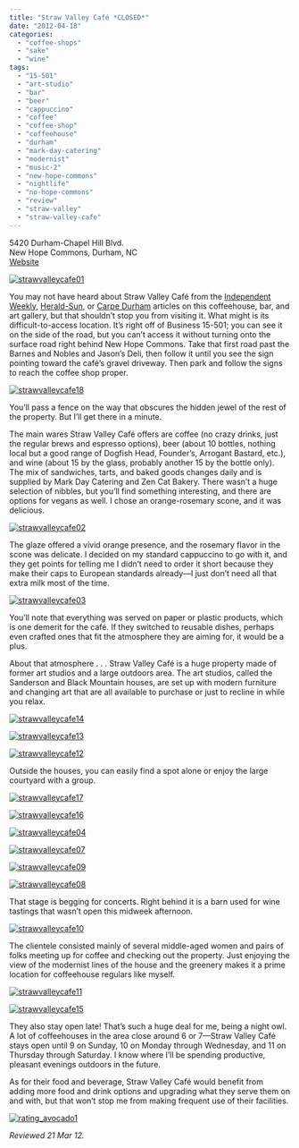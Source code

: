 ```yaml
---
title: "Straw Valley Café *CLOSED*"
date: "2012-04-18"
categories: 
  - "coffee-shops"
  - "sake"
  - "wine"
tags: 
  - "15-501"
  - "art-studio"
  - "bar"
  - "beer"
  - "cappuccino"
  - "coffee"
  - "coffee-shop"
  - "coffeehouse"
  - "durham"
  - "mark-day-catering"
  - "modernist"
  - "music-2"
  - "new-hope-commons"
  - "nightlife"
  - "no-hope-commons"
  - "review"
  - "straw-valley"
  - "straw-valley-cafe"
---
```


5420 Durham-Chapel Hill Blvd.\
New Hope Commons, Durham, NC\
[Website](http://strawvalleycafe.com/)

[![](http://s3.amazonaws.com/thegourmez-wpmedia/2012/04/strawvalleycafe01.jpg "strawvalleycafe01")](http://s3.amazonaws.com/thegourmez-wpmedia/2012/04/strawvalleycafe01.jpg)

You may not have heard about Straw Valley Café from the [Independent Weekly](http://www.indyweek.com/indyweek/straw-valley-cafe-an-oasis-near-the-interstate/Content?oid=2711836), [Herald-Sun](http://www.heraldsun.com/view/full_story/16006313/article-Straw-Valley-Caf%C3%A9---Wine-Shop-opens?instance=homefourthleft), or [Carpe Durham](http://carpedurham.com/2011/12/10/straw-valley-cafe/) articles on this coffeehouse, bar, and art gallery, but that shouldn’t stop you from visiting it. What might is its difficult-to-access location. It’s right off of Business 15-501; you can see it on the side of the road, but you can’t access it without turning onto the surface road right behind New Hope Commons. Take that first road past the Barnes and Nobles and Jason’s Deli, then follow it until you see the sign pointing toward the café’s gravel driveway. Then park and follow the signs to reach the coffee shop proper.

[![](http://s3.amazonaws.com/thegourmez-wpmedia/2012/04/strawvalleycafe18.jpg "strawvalleycafe18")](http://s3.amazonaws.com/thegourmez-wpmedia/2012/04/strawvalleycafe18.jpg)

You’ll pass a fence on the way that obscures the hidden jewel of the rest of the property. But I’ll get there in a minute.

The main wares Straw Valley Café offers are coffee (no crazy drinks, just the regular brews and espresso options), beer (about 10 bottles, nothing local but a good range of Dogfish Head, Founder’s, Arrogant Bastard, etc.), and wine (about 15 by the glass, probably another 15 by the bottle only). The mix of sandwiches, tarts, and baked goods changes daily and is supplied by Mark Day Catering and Zen Cat Bakery. There wasn’t a huge selection of nibbles, but you’ll find something interesting, and there are options for vegans as well. I chose an orange-rosemary scone, and it was delicious.

[![](http://s3.amazonaws.com/thegourmez-wpmedia/2012/04/strawvalleycafe02.jpg "strawvalleycafe02")](http://s3.amazonaws.com/thegourmez-wpmedia/2012/04/strawvalleycafe02.jpg)

The glaze offered a vivid orange presence, and the rosemary flavor in the scone was delicate. I decided on my standard cappuccino to go with it, and they get points for telling me I didn’t need to order it short because they make their caps to European standards already—I just don’t need all that extra milk most of the time.

[![](http://s3.amazonaws.com/thegourmez-wpmedia/2012/04/strawvalleycafe03.jpg "strawvalleycafe03")](http://s3.amazonaws.com/thegourmez-wpmedia/2012/04/strawvalleycafe03.jpg)

You’ll note that everything was served on paper or plastic products, which is one demerit for the café. If they switched to reusable dishes, perhaps even crafted ones that fit the atmosphere they are aiming for, it would be a plus.

About that atmosphere . . . Straw Valley Café is a huge property made of former art studios and a large outdoors area. The art studios, called the Sanderson and Black Mountain houses, are set up with modern furniture and changing art that are all available to purchase or just to recline in while you relax.

[![](http://s3.amazonaws.com/thegourmez-wpmedia/2012/04/strawvalleycafe14.jpg "strawvalleycafe14")](http://s3.amazonaws.com/thegourmez-wpmedia/2012/04/strawvalleycafe14.jpg)

[![](http://s3.amazonaws.com/thegourmez-wpmedia/2012/04/strawvalleycafe13.jpg "strawvalleycafe13")](http://s3.amazonaws.com/thegourmez-wpmedia/2012/04/strawvalleycafe13.jpg)

[![](http://s3.amazonaws.com/thegourmez-wpmedia/2012/04/strawvalleycafe12.jpg "strawvalleycafe12")](http://s3.amazonaws.com/thegourmez-wpmedia/2012/04/strawvalleycafe12.jpg)

Outside the houses, you can easily find a spot alone or enjoy the large courtyard with a group.

[![](http://s3.amazonaws.com/thegourmez-wpmedia/2012/04/strawvalleycafe17.jpg "strawvalleycafe17")](http://s3.amazonaws.com/thegourmez-wpmedia/2012/04/strawvalleycafe17.jpg)

[![](http://s3.amazonaws.com/thegourmez-wpmedia/2012/04/strawvalleycafe16.jpg "strawvalleycafe16")](http://s3.amazonaws.com/thegourmez-wpmedia/2012/04/strawvalleycafe16.jpg)

[![](http://s3.amazonaws.com/thegourmez-wpmedia/2012/04/strawvalleycafe04.jpg "strawvalleycafe04")](http://s3.amazonaws.com/thegourmez-wpmedia/2012/04/strawvalleycafe04.jpg)

[![](http://s3.amazonaws.com/thegourmez-wpmedia/2012/04/strawvalleycafe07.jpg "strawvalleycafe07")](http://s3.amazonaws.com/thegourmez-wpmedia/2012/04/strawvalleycafe07.jpg)

[![](http://s3.amazonaws.com/thegourmez-wpmedia/2012/04/strawvalleycafe09.jpg "strawvalleycafe09")](http://s3.amazonaws.com/thegourmez-wpmedia/2012/04/strawvalleycafe09.jpg)

[![](http://s3.amazonaws.com/thegourmez-wpmedia/2012/04/strawvalleycafe08.jpg "strawvalleycafe08")](http://s3.amazonaws.com/thegourmez-wpmedia/2012/04/strawvalleycafe08.jpg)

That stage is begging for concerts. Right behind it is a barn used for wine tastings that wasn’t open this midweek afternoon.

[![](http://s3.amazonaws.com/thegourmez-wpmedia/2012/04/strawvalleycafe10.jpg "strawvalleycafe10")](http://s3.amazonaws.com/thegourmez-wpmedia/2012/04/strawvalleycafe10.jpg)

The clientele consisted mainly of several middle-aged women and pairs of folks meeting up for coffee and checking out the property. Just enjoying the view of the modernist lines of the house and the greenery makes it a prime location for coffeehouse regulars like myself.

[![](http://s3.amazonaws.com/thegourmez-wpmedia/2012/04/strawvalleycafe11.jpg "strawvalleycafe11")](http://s3.amazonaws.com/thegourmez-wpmedia/2012/04/strawvalleycafe11.jpg)

[![](http://s3.amazonaws.com/thegourmez-wpmedia/2012/04/strawvalleycafe15.jpg "strawvalleycafe15")](http://s3.amazonaws.com/thegourmez-wpmedia/2012/04/strawvalleycafe15.jpg)

They also stay open late! That’s such a huge deal for me, being a night owl. A lot of coffeehouses in the area close around 6 or 7—Straw Valley Café stays open until 9 on Sunday, 10 on Monday through Wednesday, and 11 on Thursday through Saturday. I know where I’ll be spending productive, pleasant evenings outdoors in the future.

As for their food and beverage, Straw Valley Café would benefit from adding more food and drink options and upgrading what they serve them on and with, but that won’t stop me from making frequent use of their facilities.

[![](http://s3.amazonaws.com/thegourmez-wpmedia/2009/02/rating_avocado1.gif "rating_avocado1")](http://s3.amazonaws.com/thegourmez-wpmedia/2009/02/rating_avocado1.gif)

_Reviewed 21 Mar 12._


